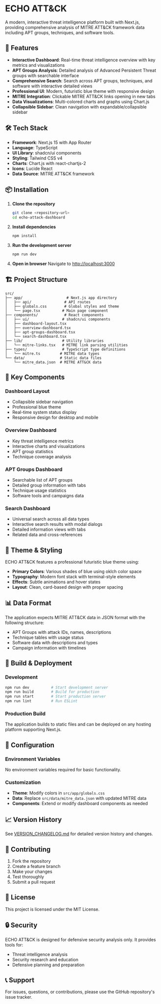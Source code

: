 # ECHO ATT&CK

A modern, interactive threat intelligence platform built with Next.js, providing comprehensive analysis of MITRE ATT&CK framework data including APT groups, techniques, and software tools.

## 🚀 Features

- **Interactive Dashboard**: Real-time threat intelligence overview with key metrics and visualizations
- **APT Groups Analysis**: Detailed analysis of Advanced Persistent Threat groups with searchable interface
- **Comprehensive Search**: Search across APT groups, techniques, and software with interactive detailed views
- **Professional UI**: Modern, futuristic blue theme with responsive design
- **MITRE Integration**: Clickable MITRE ATT&CK links opening in new tabs
- **Data Visualizations**: Multi-colored charts and graphs using Chart.js
- **Collapsible Sidebar**: Clean navigation with expandable/collapsible sidebar

## 🛠️ Tech Stack

- **Framework**: Next.js 15 with App Router
- **Language**: TypeScript
- **UI Library**: shadcn/ui components
- **Styling**: Tailwind CSS v4
- **Charts**: Chart.js with react-chartjs-2
- **Icons**: Lucide React
- **Data Source**: MITRE ATT&CK framework

## 📦 Installation

1. **Clone the repository**
   ```bash
   git clone <repository-url>
   cd echo-attack-dashboard
   ```

2. **Install dependencies**
   ```bash
   npm install
   ```

3. **Run the development server**
   ```bash
   npm run dev
   ```

4. **Open in browser**
   Navigate to [http://localhost:3000](http://localhost:3000)

## 🏗️ Project Structure

```
src/
├── app/                    # Next.js app directory
│   ├── api/               # API routes
│   ├── globals.css        # Global styles and theme
│   └── page.tsx          # Main page component
├── components/            # React components
│   ├── ui/               # shadcn/ui components
│   ├── dashboard-layout.tsx
│   ├── overview-dashboard.tsx
│   ├── apt-groups-dashboard.tsx
│   └── search-dashboard.tsx
├── lib/                  # Utility libraries
│   └── mitre-links.tsx   # MITRE link parsing utilities
├── types/                # TypeScript type definitions
│   └── mitre.ts         # MITRE data types
└── data/                # Static data files
    └── mitre_data.json  # MITRE ATT&CK data
```

## 🎯 Key Components

### Dashboard Layout
- Collapsible sidebar navigation
- Professional blue theme
- Real-time system status display
- Responsive design for desktop and mobile

### Overview Dashboard
- Key threat intelligence metrics
- Interactive charts and visualizations
- APT group statistics
- Technique coverage analysis

### APT Groups Dashboard
- Searchable list of APT groups
- Detailed group information with tabs
- Technique usage statistics
- Software tools and campaigns data

### Search Dashboard
- Universal search across all data types
- Interactive search results with modal dialogs
- Detailed information views with tabs
- Related data and cross-references

## 🎨 Theme & Styling

ECHO ATT&CK features a professional futuristic blue theme using:
- **Primary Colors**: Various shades of blue using oklch color space
- **Typography**: Modern font stack with terminal-style elements
- **Effects**: Subtle animations and hover states
- **Layout**: Clean, card-based design with proper spacing

## 📊 Data Format

The application expects MITRE ATT&CK data in JSON format with the following structure:
- APT Groups with attack IDs, names, descriptions
- Technique tables with usage status
- Software data with descriptions and types
- Campaign information with timelines

## 🚀 Build & Deployment

### Development
```bash
npm run dev          # Start development server
npm run build        # Build for production
npm run start        # Start production server
npm run lint         # Run ESLint
```

### Production Build
The application builds to static files and can be deployed on any hosting platform supporting Next.js.

## 🔧 Configuration

### Environment Variables
No environment variables required for basic functionality.

### Customization
- **Theme**: Modify colors in `src/app/globals.css`
- **Data**: Replace `src/data/mitre_data.json` with updated MITRE data
- **Components**: Extend or modify dashboard components as needed

## 📈 Version History

See [VERSION_CHANGELOG.md](./VERSION_CHANGELOG.md) for detailed version history and changes.

## 🤝 Contributing

1. Fork the repository
2. Create a feature branch
3. Make your changes
4. Test thoroughly
5. Submit a pull request

## 📄 License

This project is licensed under the MIT License.

## 🔒 Security

ECHO ATT&CK is designed for defensive security analysis only. It provides tools for:
- Threat intelligence analysis
- Security research and education
- Defensive planning and preparation

## 📞 Support

For issues, questions, or contributions, please use the GitHub repository's issue tracker.
